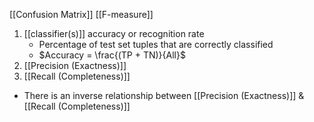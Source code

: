 [[Confusion Matrix]]
[[F-measure]]

1. [[classifier(s)]] accuracy or recognition rate
	- Percentage of test set tuples that are correctly classified
	- $Accuracy = \frac{(TP + TN)}{All}$
2. [[Precision (Exactness)]]
3. [[Recall (Completeness)]]
- There is an inverse relationship between [[Precision (Exactness)]] & [[Recall (Completeness)]]
